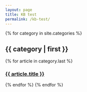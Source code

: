 ```yaml
---
layout: page
title: KB test
permalink: /kb-test/
---
```


{% for category in site.categories %}
    <h2>
      {{ category | first }}
    </h2>
    {% for article in category.last %}
      <h3>
        <a href="{{ article.url }}">
          {{ article.title }}
        </a>
     </h3>
    {% endfor %}
{% endfor %}